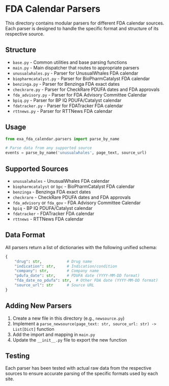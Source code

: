 # FDA Calendar Parsers

This directory contains modular parsers for different FDA calendar sources. Each parser is designed to handle the specific format and structure of its respective source.

## Structure

- `base.py` - Common utilities and base parsing functions
- `main.py` - Main dispatcher that routes to appropriate parsers
- `unusualwhales.py` - Parser for UnusualWhales FDA calendar
- `biopharmcatalyst.py` - Parser for BioPharmCatalyst FDA calendar
- `benzinga.py` - Parser for Benzinga FDA exact dates
- `checkrare.py` - Parser for CheckRare PDUFA dates and FDA approvals
- `fda_advisory.py` - Parser for FDA Advisory Committee Calendar
- `bpiq.py` - Parser for BP IQ PDUFA/Catalyst calendar
- `fdatracker.py` - Parser for FDATracker FDA calendar
- `rttnews.py` - Parser for RTTNews FDA calendar

## Usage

```python
from exa_fda_calendar.parsers import parse_by_name

# Parse data from any supported source
events = parse_by_name('unusualwhales', page_text, source_url)
```

## Supported Sources

- `unusualwhales` - UnusualWhales FDA calendar
- `biopharmcatalyst` or `bpc` - BioPharmCatalyst FDA calendar
- `benzinga` - Benzinga FDA exact dates
- `checkrare` - CheckRare PDUFA dates and FDA approvals
- `fda_advisory` or `fda_gov` - FDA Advisory Committee Calendar
- `bpiq` - BP IQ PDUFA/Catalyst calendar
- `fdatracker` - FDATracker FDA calendar
- `rttnews` - RTTNews FDA calendar

## Data Format

All parsers return a list of dictionaries with the following unified schema:

```python
{
    "drug": str,           # Drug name
    "indication": str,     # Indication/condition
    "company": str,        # Company name
    "pdufa_date": str,     # PDUFA date (YYYY-MM-DD format)
    "fda_date_no_pdufa": str,  # Other FDA date (YYYY-MM-DD format)
    "source_url": str      # Source URL
}
```

## Adding New Parsers

1. Create a new file in this directory (e.g., `newsource.py`)
2. Implement a `parse_newsource(page_text: str, source_url: str) -> List[Dict]` function
3. Add the import and mapping in `main.py`
4. Update the `__init__.py` file to export the new function

## Testing

Each parser has been tested with actual raw data from the respective sources to ensure accurate parsing of the specific formats used by each site.
